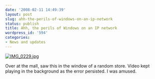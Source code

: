 ```yaml
---
date: '2008-02-11 14:49:39'
layout: post
slug: ahh-the-perils-of-windows-on-an-ip-network
status: publish
title: Ahh, the perils of Windows on an IP network
wordpress_id: '594'
categories:
- News and updates
---
```


[![IMG_0229.jpg](http://www.phfactor.net/wp/wp-photos/thumb.20080211-134939-1.jpg)](http://www.phfactor.net/wp/wp-photos/20080211-134939-1.jpg)


 Over at the mall, saw this in the window of a random store. Video kept   playing in the background as the error persisted. I was amused.





